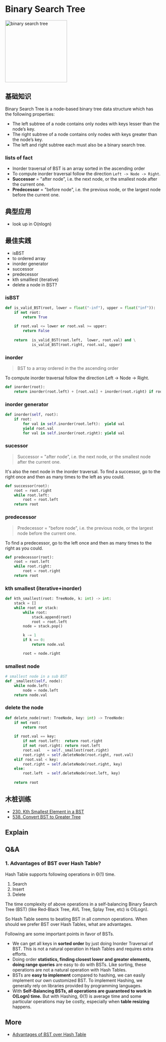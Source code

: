 # Binary Search Tree

<img src="https://i.imgur.com/oAQtYTl.gif" alt="binary search tree" width="200"/>

## 基础知识

Binary Search Tree is a node-based binary tree data structure which has the following properties:

* The left subtree of a node contains only nodes with keys lesser than the node’s key.
* The right subtree of a node contains only nodes with keys greater than the node’s key.
* The left and right subtree each must also be a binary search tree.

### lists of fact 

- Inorder traversal of BST is an array sorted in the ascending order
- To compute inorder traversal follow the direction `Left -> Node -> Right`.
- **Successor** = "after node", i.e. the next node, or the smallest node after the current one.
- **Predecessor** = "before node", i.e. the previous node, or the largest node before the current one.


## 典型应用

- look up in O(nlogn)

## 最佳实践

- isBST
- to ordered array
- inorder generator
- successor 
- predecessor
- kth smalllest (iterative)
- delete a node in BST? 


### isBST

``` python
def is_valid_BST(root, lower = float("-inf"), upper = float("inf")):
    if not root: 
    	return True 
    
    if root.val <= lower or root.val >= upper:
        return False 
    
    return  is_valid_BST(root.left,  lower, root.val) and \
            is_valid_BST(root.right, root.val, upper)
```

### inorder

> BST to a array ordered in the the ascending order

To compute inorder traversal follow the direction Left -> Node -> Right.


``` python
def inorder(root):
    return inorder(root.left) + [root.val] + inorder(root.right) if root else []
```

### inorder generator 

``` python
def inorder(self, root):
    if root:
        for val in self.inorder(root.left):  yield val
        yield root.val
        for val in self.inorder(root.right): yield val
```

### sucessor

> Successor = "after node", i.e. the next node, or the smallest node after the current one.

It's also the next node in the inorder traversal. To find a successor, go to the right once and then as many times to the left as you could.




``` python
def successor(root):
    root = root.right
    while root.left:
        root = root.left
    return root
```

### predecessor

> Predecessor = "before node", i.e. the previous node, or the largest node before the current one.  

To find a predecessor, go to the left once and then as many times to the right as you could.

``` python
def predecessor(root):
    root = root.left
    while root.right:
        root = root.right
    return root
```


### kth smallest (iterative+inorder)

``` python
def kth_smallest(root: TreeNode, k: int) -> int:
    stack = []
    while root or stack:
        while root:
            stack.append(root)
            root = root.left
        node = stack.pop()

        k -= 1
        if k == 0:
            return node.val

        root = node.right 
``` 

### smallest node 

``` python
# smallest node in a sub BST
def _smallest(self, node):
    while node.left:
        node = node.left 
    return node.val
```


### delete the node 

``` python
def delete_node(root: TreeNode, key: int) -> TreeNode:
    if not root:
        return root
    
    if root.val == key:
        if not root.left:  return root.right
        if not root.right: return root.left
        root.val   = self._smallest(root.right)
        root.right = self.deleteNode(root.right, root.val)
    elif root.val < key:
        root.right = self.deleteNode(root.right, key)
    else:
        root.left  = self.deleteNode(root.left, key)
        
    return root 
```

## 木桩训练

- [230. Kth Smallest Element in a BST](https://leetcode.com/problems/kth-smallest-element-in-a-bst/)
- [538. Convert BST to Greater Tree](https://leetcode.com/problems/convert-bst-to-greater-tree/)

## Explain

## Q&A

### 1. Advantages of BST over Hash Table?

Hash Table supports following operations in Θ(1) time.
1) Search
2) Insert
3) Delete

The time complexity of above operations in a self-balancing Binary Search Tree (BST) (like Red-Black Tree, AVL Tree, Splay Tree, etc) is O(Logn).

So Hash Table seems to beating BST in all common operations. When should we prefer BST over Hash Tables, what are advantages. 

Following are some important points in favor of BSTs.

* We can get all keys in **sorted order** by just doing Inorder Traversal of BST. This is not a natural operation in Hash Tables and requires extra efforts.
* Doing order **statistics, finding closest lower and greater elements, doing range queries** are easy to do with BSTs. Like sorting, these operations are not a natural operation with Hash Tables.
* BSTs are **easy to implement** compared to hashing, we can easily implement our own customized BST. To implement Hashing, we generally rely on libraries provided by programming languages.
* With **Self-Balancing BSTs, all operations are guaranteed to work in O(Logn) time.** But with Hashing, Θ(1) is average time and some particular operations may be costly, especially when **table resizing** happens.


## More

- [Advantages of BST over Hash Table](https://www.geeksforgeeks.org/advantages-of-bst-over-hash-table/)
